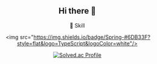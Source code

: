 <div align=center>

## Hi there 👋

<!--
**kpureum/kpureum** is a ✨ _special_ ✨ repository because its `README.md` (this file) appears on your GitHub profile.

Here are some ideas to get you started:

- 🔭 I’m currently working on ...
- 🌱 I’m currently learning ...
- 👯 I’m looking to collaborate on ...
- 🤔 I’m looking for help with ...
- 💬 Ask me about ...
- 📫 How to reach me: ...
- 😄 Pronouns: ...
- ⚡ Fun fact: ...
-->


:seedling: Skill

 <img src="https://img.shields.io/badge/Spring-#6DB33F?style=flat&logo=TypeScript&logoColor=white"/>

[![Solved.ac Profile](http://mazassumnida.wtf/api/v2/generate_badge?boj=kpureum)](https://solved.ac/kpureum)


</div>
